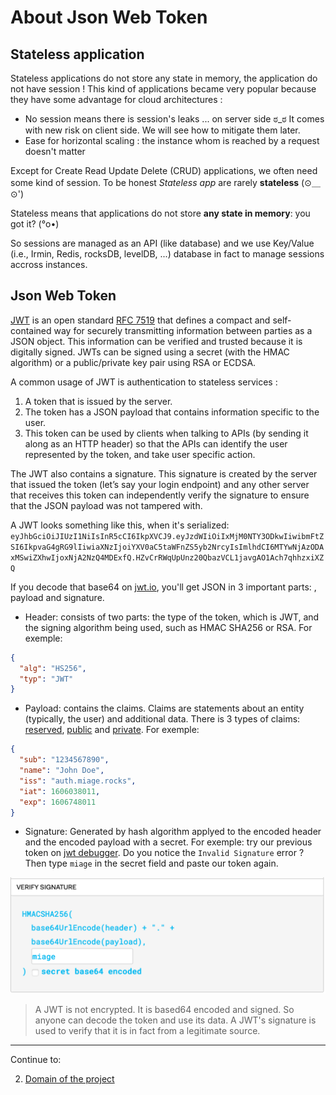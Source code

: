 
# About Json Web Token

## Stateless application

Stateless applications do not store any state in memory, the application do not have session ! This kind of applications became very popular because they have some advantage for cloud architectures :

- No session means there is session's leaks ... on server side ಠ_ಠ
  It comes with new risk on client side. We will see how to mitigate them later.
- Ease for horizontal scaling : the instance whom is reached by a request doesn't matter

Except for Create Read Update Delete (CRUD) applications, we often need some kind of session. To be honest _Stateless app_ are rarely **stateless** (⊙＿⊙')

Stateless means that applications do not store **any state in memory**: you got it? (°o•)

So sessions are managed as an API (like database) and we use Key/Value (i.e., Irmin, Redis, rocksDB, levelDB, ...) database in fact to manage sessions accross instances.

## Json Web Token

[JWT](https://jwt.io) is an open standard [RFC 7519](https://tools.ietf.org/html/rfc7519) that defines a compact and self-contained way for securely transmitting information between parties as a JSON object. This information can be verified and trusted because it is digitally signed. JWTs can be signed using a secret (with the HMAC algorithm) or a public/private key pair using RSA or ECDSA.

A common usage of JWT is authentication to stateless services :

1. A token that is issued by the server.
2. The token has a JSON payload that contains information specific to the user.
3. This token can be used by clients when talking to APIs (by sending it along as an HTTP header) so that the APIs can identify the user represented by the token, and take user specific action.

The JWT also contains a signature. This signature is created by the server that issued the token (let’s say your login endpoint) and any other server that receives this token can independently verify the signature to ensure that the JSON payload was not tampered with.

A JWT looks something like this, when it's serialized: `eyJhbGciOiJIUzI1NiIsInR5cCI6IkpXVCJ9.eyJzdWIiOiIxMjM0NTY3ODkwIiwibmFtZSI6IkpvaG4gRG9lIiwiaXNzIjoiYXV0aC5taWFnZS5yb2NrcyIsImlhdCI6MTYwNjAzODAxMSwiZXhwIjoxNjA2NzQ4MDExfQ.HZvCrRWqUpUnz20QbazVCL1javgAO1Ach7qhhzxiXZQ`

If you decode that base64 on [jwt.io](https://jwt.io/), you'll get JSON in 3 important parts: , payload and signature.

- Header: consists of two parts: the type of the token, which is JWT, and the signing algorithm being used, such as HMAC SHA256 or RSA. For exemple:

```json
{
  "alg": "HS256",
  "typ": "JWT"
}
```

- Payload: contains the claims. Claims are statements about an entity (typically, the user) and additional data. There is 3 types of claims: [reserved](https://auth0.com/docs/tokens/json-web-tokens/json-web-token-claims#reserved-claims), [public](https://auth0.com/docs/tokens/json-web-tokens/json-web-token-claims#public-claims) and [private](https://auth0.com/docs/tokens/json-web-tokens/json-web-token-claims#private-claims). For exemple:

```json
{
  "sub": "1234567890",
  "name": "John Doe",
  "iss": "auth.miage.rocks",
  "iat": 1606038011,
  "exp": 1606748011
}
```

- Signature: Generated by hash algorithm applyed to the encoded header and the encoded payload with a secret.
  For exemple: try our previous token on [jwt debugger](https://jwt.io/#debugger-io). Do you notice the `Invalid Signature` error ? Then type `miage` in the secret field and paste our token again.

![signature](./signature.png)

> A JWT is not encrypted. It is based64 encoded and signed. So anyone can decode the token and use its data. A JWT's signature is used to verify that it is in fact from a legitimate source.

----
Continue to:

2. [Domain of the project](./architecture.md)